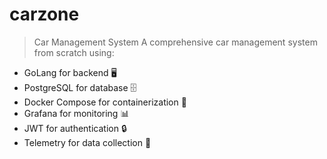 # carzone
> Car Management System  A comprehensive car management system from scratch using:

- GoLang for backend 🖥️
- PostgreSQL for database 🗄️
- Docker Compose for containerization 🐳
- Grafana for monitoring 📊
- JWT for authentication 🔒
- Telemetry for data collection 📡
